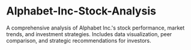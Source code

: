 # Alphabet-Inc-Stock-Analysis
A comprehensive analysis of Alphabet Inc.'s stock performance, market trends, and investment strategies. Includes data visualization, peer comparison, and strategic recommendations for investors.
